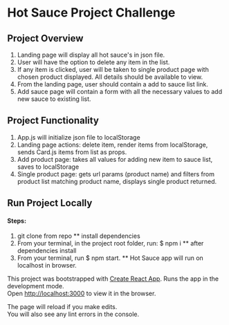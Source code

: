 # Hot Sauce Project Challenge

## Project Overview
1. Landing page will display all hot sauce's in json file. 
2. User will have the option to delete any item in the list. 
3. If any item is clicked, user will be taken to single product page with chosen product displayed. All
details should be available to view. 
4. From the landing page, user should contain a add to sauce list link. 
5. Add sauce page will contain a form with all the necessary values to add new sauce to existing list. 

## Project Functionality
1. App.js will initialize json file to localStorage
2. Landing page actions: delete item, render items from localStorage, sends Card.js items from list as props.
3. Add product page: takes all values for adding new item to sauce list, saves to localStorage
4. Single product page: gets url params (product name) and filters from product list matching product name, displays single product returned. 


## Run Project Locally

#### Steps: 
1. git clone from repo
** install dependencies 
2. From your terminal, in the project root folder,
run: $ npm i
** after dependencies install
3. From your terminal, run $ npm start.
** Hot Sauce app will run on localhost in browser.

This project was bootstrapped with [Create React App](https://github.com/facebook/create-react-app).
Runs the app in the development mode.\
Open [http://localhost:3000](http://localhost:3000) to view it in the browser.

The page will reload if you make edits.\
You will also see any lint errors in the console.

